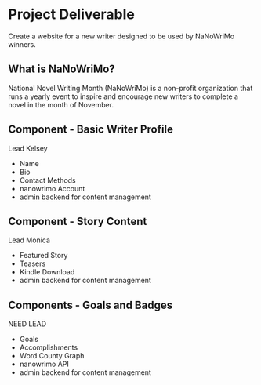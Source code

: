 # Project Deliverable
Create a website for a new writer designed to be used by NaNoWriMo winners.

## What is NaNoWriMo?
National Novel Writing Month (NaNoWriMo) is a non-profit organization that runs a yearly event to inspire and encourage new writers to complete a novel in the month of November.

## Component - Basic Writer Profile
Lead Kelsey
- Name
- Bio
- Contact Methods
- nanowrimo Account
- admin backend for content management

## Component - Story Content
Lead Monica
- Featured Story
- Teasers
- Kindle Download
- admin backend for content management

## Components - Goals and Badges
NEED LEAD
- Goals
- Accomplishments
- Word County Graph
- nanowrimo API
- admin backend for content management


